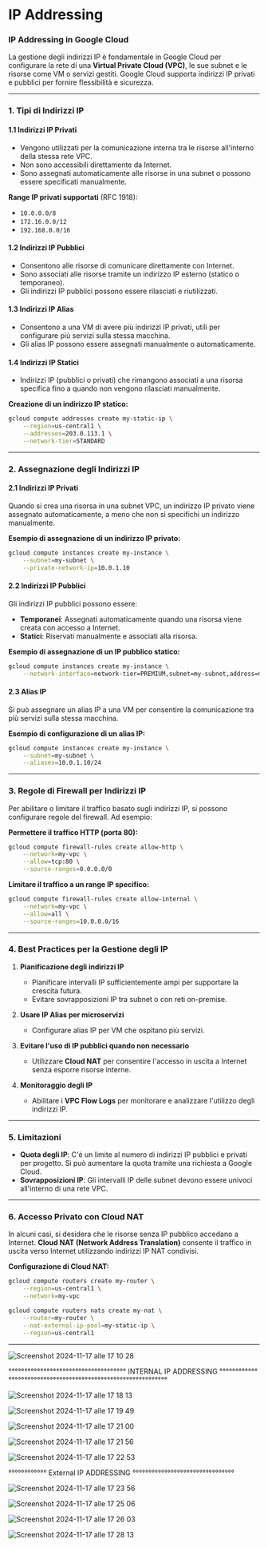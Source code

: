 # IP Addressing



### **IP Addressing in Google Cloud**

La gestione degli indirizzi IP è fondamentale in Google Cloud per configurare la rete di una **Virtual Private Cloud (VPC)**, le sue subnet e le risorse come VM o servizi gestiti. Google Cloud supporta indirizzi IP privati e pubblici per fornire flessibilità e sicurezza.

---

### **1. Tipi di Indirizzi IP**

#### **1.1 Indirizzi IP Privati**
- Vengono utilizzati per la comunicazione interna tra le risorse all'interno della stessa rete VPC.
- Non sono accessibili direttamente da Internet.
- Sono assegnati automaticamente alle risorse in una subnet o possono essere specificati manualmente.

**Range IP privati supportati** (RFC 1918):
- `10.0.0.0/8`
- `172.16.0.0/12`
- `192.168.0.0/16`

#### **1.2 Indirizzi IP Pubblici**
- Consentono alle risorse di comunicare direttamente con Internet.
- Sono associati alle risorse tramite un indirizzo IP esterno (statico o temporaneo).
- Gli indirizzi IP pubblici possono essere rilasciati e riutilizzati.

#### **1.3 Indirizzi IP Alias**
- Consentono a una VM di avere più indirizzi IP privati, utili per configurare più servizi sulla stessa macchina.
- Gli alias IP possono essere assegnati manualmente o automaticamente.

#### **1.4 Indirizzi IP Statici**
- Indirizzi IP (pubblici o privati) che rimangono associati a una risorsa specifica fino a quando non vengono rilasciati manualmente.

**Creazione di un indirizzo IP statico:**
```bash
gcloud compute addresses create my-static-ip \
    --region=us-central1 \
    --addresses=203.0.113.1 \
    --network-tier=STANDARD
```

---

### **2. Assegnazione degli Indirizzi IP**

#### **2.1 Indirizzi IP Privati**
Quando si crea una risorsa in una subnet VPC, un indirizzo IP privato viene assegnato automaticamente, a meno che non si specifichi un indirizzo manualmente.

**Esempio di assegnazione di un indirizzo IP privato:**
```bash
gcloud compute instances create my-instance \
    --subnet=my-subnet \
    --private-network-ip=10.0.1.10
```

#### **2.2 Indirizzi IP Pubblici**
Gli indirizzi IP pubblici possono essere:
- **Temporanei**: Assegnati automaticamente quando una risorsa viene creata con accesso a Internet.
- **Statici**: Riservati manualmente e associati alla risorsa.

**Esempio di assegnazione di un IP pubblico statico:**
```bash
gcloud compute instances create my-instance \
    --network-interface=network-tier=PREMIUM,subnet=my-subnet,address=my-static-ip
```

#### **2.3 Alias IP**
Si può assegnare un alias IP a una VM per consentire la comunicazione tra più servizi sulla stessa macchina.

**Esempio di configurazione di un alias IP:**
```bash
gcloud compute instances create my-instance \
    --subnet=my-subnet \
    --aliases=10.0.1.10/24
```

---

### **3. Regole di Firewall per Indirizzi IP**

Per abilitare o limitare il traffico basato sugli indirizzi IP, si possono configurare regole del firewall. Ad esempio:

**Permettere il traffico HTTP (porta 80):**
```bash
gcloud compute firewall-rules create allow-http \
    --network=my-vpc \
    --allow=tcp:80 \
    --source-ranges=0.0.0.0/0
```

**Limitare il traffico a un range IP specifico:**
```bash
gcloud compute firewall-rules create allow-internal \
    --network=my-vpc \
    --allow=all \
    --source-ranges=10.0.0.0/16
```

---

### **4. Best Practices per la Gestione degli IP**

1. **Pianificazione degli indirizzi IP**
   - Pianificare intervalli IP sufficientemente ampi per supportare la crescita futura.
   - Evitare sovrapposizioni IP tra subnet o con reti on-premise.

2. **Usare IP Alias per microservizi**
   - Configurare alias IP per VM che ospitano più servizi.

3. **Evitare l'uso di IP pubblici quando non necessario**
   - Utilizzare **Cloud NAT** per consentire l'accesso in uscita a Internet senza esporre risorse interne.

4. **Monitoraggio degli IP**
   - Abilitare i **VPC Flow Logs** per monitorare e analizzare l'utilizzo degli indirizzi IP.

---

### **5. Limitazioni**

- **Quota degli IP**: C'è un limite al numero di indirizzi IP pubblici e privati per progetto. Si può aumentare la quota tramite una richiesta a Google Cloud.
- **Sovrapposizioni IP**: Gli intervalli IP delle subnet devono essere univoci all'interno di una rete VPC.

---

### **6. Accesso Privato con Cloud NAT**

In alcuni casi, si desidera che le risorse senza IP pubblico accedano a Internet. **Cloud NAT (Network Address Translation)** consente il traffico in uscita verso Internet utilizzando indirizzi IP NAT condivisi.

**Configurazione di Cloud NAT:**
```bash
gcloud compute routers create my-router \
    --region=us-central1 \
    --network=my-vpc

gcloud compute routers nats create my-nat \
    --router=my-router \
    --nat-external-ip-pool=my-static-ip \
    --region=us-central1
```

---


![Screenshot 2024-11-17 alle 17 10 28](https://github.com/user-attachments/assets/11bf4b00-fa16-466d-a493-09b99c606788)



°°°°°°°°°°°°°°°°°°°°°°°°°°°°°°°°°°°°° INTERNAL IP ADDRESSING °°°°°°°°°°°°°°°°°°°°°°°°°°°°°°°°°°°°°°°°°°°°°°°°°°°°°°°°°°°°°°


![Screenshot 2024-11-17 alle 17 18 13](https://github.com/user-attachments/assets/94fc6cde-0c1a-48ba-abd0-41f334f7c0ea)



![Screenshot 2024-11-17 alle 17 19 49](https://github.com/user-attachments/assets/4cb54836-6431-41e0-934e-bc0581a0620b)


![Screenshot 2024-11-17 alle 17 21 00](https://github.com/user-attachments/assets/d209900d-9cf2-4bf5-89b6-839c3b358917)


![Screenshot 2024-11-17 alle 17 21 56](https://github.com/user-attachments/assets/a591b8cf-0183-468e-94ad-3ede0c1656b2)

![Screenshot 2024-11-17 alle 17 22 53](https://github.com/user-attachments/assets/afd25fb4-76cf-4f13-8890-28cd55041bab)


°°°°°°°°°°°° External IP ADDRESSING °°°°°°°°°°°°°°°°°°°°°°°°°°°°°°°°

![Screenshot 2024-11-17 alle 17 23 56](https://github.com/user-attachments/assets/f758972e-7bd0-44c3-843b-5672935bb3e0)

![Screenshot 2024-11-17 alle 17 25 06](https://github.com/user-attachments/assets/17aa2d77-5f09-4409-9b9a-22b4a11875be)

![Screenshot 2024-11-17 alle 17 26 03](https://github.com/user-attachments/assets/05daa5d4-a7be-48d6-9cc0-c7ad73e3e0ad)


![Screenshot 2024-11-17 alle 17 28 13](https://github.com/user-attachments/assets/760edd86-88d5-40a3-940b-2975b15e39d5)












